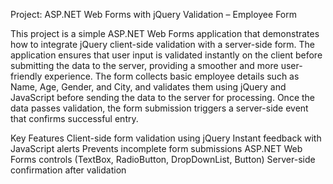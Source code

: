 Project: ASP.NET Web Forms with jQuery Validation – Employee Form

This project is a simple ASP.NET Web Forms application that demonstrates how to integrate jQuery client-side validation with a server-side form. The application ensures that user input is validated instantly on the client before submitting the data to the server, providing a smoother and more user-friendly experience.
The form collects basic employee details such as Name, Age, Gender, and City, and validates them using jQuery and JavaScript before sending the data to the server for processing. Once the data passes validation, the form submission triggers a server-side event that confirms successful entry.

Key Features
Client-side form validation using jQuery
Instant feedback with JavaScript alerts
Prevents incomplete form submissions
ASP.NET Web Forms controls (TextBox, RadioButton, DropDownList, Button)
Server-side confirmation after validation
